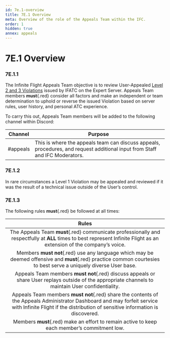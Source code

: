 ```yaml
---
id: 7e.1-overview
title: 7E.1 Overview
meta: Overview of the role of the Appeals Team within the IFC.
order: 1
hidden: true
annex: appeals
---
```




# 7E.1 Overview



### 7E.1.1

The Infinite Flight Appeals Team objective is to review User-Appealed [Level 2 and 3 Violations](/guide/getting-started/pilot-user-interface/violations) issued by IFATC on the Expert Server. Appeals Team members **must**{.red} consider all factors and make an independent or team determination to uphold or reverse the issued Violation based on server rules, user history, and personal ATC experience. 



To carry this out, Appeals Team members will be added to the following channel within Discord:

| Channel  | Purpose                                                      |
| -------- | ------------------------------------------------------------ |
| #appeals | This is where the appeals team can discuss appeals, procedures, and request additional input from Staff and IFC Moderators. |



### 7E.1.2

In rare circumstances a Level 1 Violation may be appealed and reviewed if it was the result of a technical issue outside of the User’s control. 



### 7E.1.3

The following rules **must**{.red} be followed at all times:

 

|                          **Rules**                           |
| :----------------------------------------------------------: |
| The Appeals Team **must**{.red} communicate professionally and respectfully at **ALL** times to best represent Infinite Flight as an extension of the company’s voice. |
| Members **must not**{.red} use any language which may be deemed offensive and **must**{.red} practice common courtesies to best serve a uniquely diverse User base. |
| Appeals Team members **must not**{.red} discuss appeals or share User replays outside of the appropriate channels to maintain User confidentiality. |
| Appeals Team members **must not**{.red} share the contents of the Appeals Administrator Dashboard and may forfeit service with Infinite Flight if the distribution of sensitive information is discovered. |
| Members **must**{.red} make an effort to remain active to keep each member’s commitment low. |


